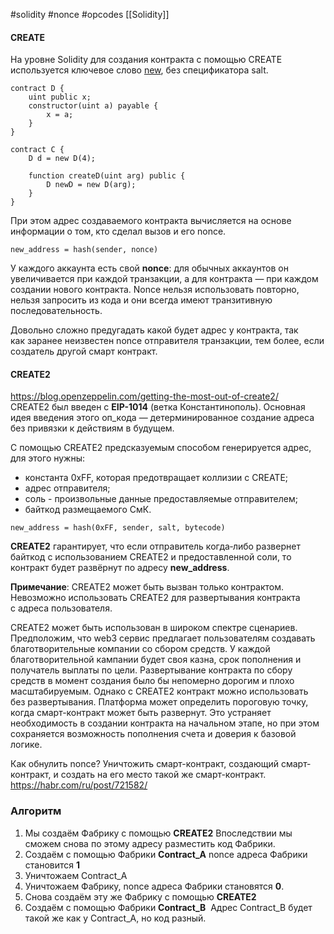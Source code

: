 #solidity #nonce #opcodes
[[Solidity]]

#### CREATE
На уровне Solidity для создания контракта с помощью CREATE используется ключевое слово [new](https://docs.soliditylang.org/en/latest/control-structures.html#creating-contracts-via-new), без спецификатора salt.

```
contract D {
    uint public x;
    constructor(uint a) payable {
        x = a;
    }
}

contract C {
    D d = new D(4);
    
    function createD(uint arg) public {
        D newD = new D(arg);
    }
}
```

При этом адрес создаваемого контракта вычисляется на основе информации о том, кто сделал вызов и его nonce.

`new_address = hash(sender, nonce)`

У каждого аккаунта есть свой **nonce**: для обычных аккаунтов он увеличивается при каждой транзакции, а для контракта — при каждом создании нового контракта. Nonce нельзя использовать повторно, нельзя запросить из кода и они всегда имеют транзитивную последовательность.

Довольно сложно предугадать какой будет адрес у контракта, так как заранее неизвестен nonce отправителя транзакции, тем более, если создатель другой смарт контракт.


#### CREATE2
https://blog.openzeppelin.com/getting-the-most-out-of-create2/
CREATE2 был введен с **EIP-1014** (ветка Константинополь). Основная идея введения этого оп_кода — детерминированное создание адреса без привязки к действиям в будущем.

С помощью CREATE2 предсказуемым способом генерируется адрес, для этого нужны: 

-   константа 0xFF, которая предотвращает коллизии с CREATE;
-   адрес отправителя;
-   соль - произвольные данные предоставляемые отправителем;
-   байткод размещаемого СмК.

`new_address = hash(0xFF, sender, salt, bytecode)`

**CREATE2** гарантирует, что если отправитель когда‑либо развернет байткод с использованием CREATE2 и предоставленной соли, то контракт будет развёрнут по адресу **new_address**.

**Примечание**: CREATE2 может быть вызван только контрактом. Невозможно использовать CREATE2 для развертывания контракта с адреса пользователя.

CREATE2 может быть использован в широком спектре сценариев. Предположим, что web3 сервис предлагает пользователям создавать благотворительные компании со сбором средств. У каждой благотворительной кампании будет своя казна, срок пополнения и получатель выплаты по цели. Развертывание контракта по сбору средств в момент создания было бы непомерно дорогим и плохо масштабируемым. Однако с CREATE2 контракт можно использовать без развертывания. Платформа может определить пороговую точку, когда смарт-контракт может быть развернут. Это устраняет необходимость в создании контракта на начальном этапе, но при этом сохраняется возможность пополнения счета и доверия к базовой логике.


Как обнулить nonce? Уничтожить смарт-контракт, создающий смарт-контракт, и создать на его место такой же смарт-контракт. 
https://habr.com/ru/post/721582/
### Алгоритм

1.  Мы создаём Фабрику с помощью **CREATE2**
    Впоследствии мы сможем снова по этому адресу разместить код Фабрики.
2.  Создаём с помощью Фабрики **Contract_А**
    nonce адреса Фабрики становится **1**
3.  Уничтожаем Contract_А
4.  Уничтожаем Фабрику, nonce адреса Фабрики становятся **0**.
5.  Снова создаём эту же Фабрику с помощью **CREATE2**
6.  Создаём с помощью Фабрики **Contract_B** 
    Адрес Contract_B будет такой же как у Contract_А, но код разный.